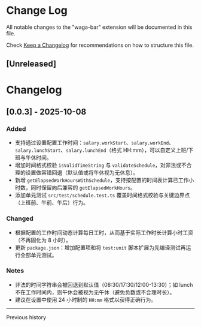 # Change Log

All notable changes to the "waga-bar" extension will be documented in this file.

Check [Keep a Changelog](http://keepachangelog.com/) for recommendations on how to structure this file.


## [Unreleased]

# Changelog

## [0.0.3] - 2025-10-08

### Added
- 支持通过设置配置工作时间：`salary.workStart`、`salary.workEnd`、`salary.lunchStart`、`salary.lunchEnd`（格式 HH:mm），可以自定义上班/下班与午休时间。
- 增加时间格式校验 `isValidTimeString` 与 `validateSchedule`，对非法或不合理的设置做容错回退（默认值或将午休视为无休息）。
- 新增 `getElapsedWorkHoursWithSchedule`，支持按配置的时间表计算已工作小时数，同时保留向后兼容的 `getElapsedWorkHours`。
- 添加单元测试 `src/test/schedule.test.ts` 覆盖时间格式校验与关键边界点（上班前、午前、午后）行为。

### Changed
- 根据配置的工作时间动态计算每日工时，从而基于实际工作时长计算小时工资（不再固化为 8 小时）。
- 更新 `package.json`：增加配置项和将 `test:unit` 脚本扩展为先编译测试再运行全部单元测试。

### Notes
- 非法的时间字符串会被回退到默认值（08:30/17:30/12:00-13:30）；如 lunch 不在工作时间内，则午休会被视为无午休（避免负数或不合理时长）。
- 建议在设置中使用 24 小时制的 `HH:mm` 格式以获得正确行为。

---

Previous history
